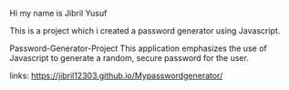 Hi my name is Jibril Yusuf


This is a project which i created a password generator using Javascript.

Password-Generator-Project
This application emphasizes the use of Javascript to generate a random, secure password for the user.


links: https://jibril12303.github.io/Mypasswordgenerator/
